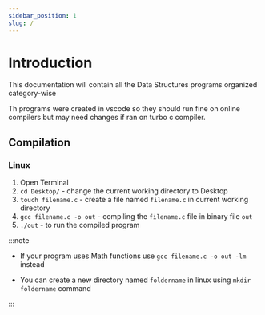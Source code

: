 ```yaml
---
sidebar_position: 1
slug: /
---
```


# Introduction

This documentation will contain all the Data Structures programs organized category-wise

Th programs were created in vscode so they should run fine on online compilers but may need changes if ran on turbo c compiler.

## Compilation

### Linux

1. Open Terminal
2. `cd Desktop/` - change the current working directory to Desktop
3. `touch filename.c` - create a file named `filename.c` in current working directory
4. `gcc filename.c -o out` - compiling the `filename.c` file in binary file `out`
5. `./out` - to run the compiled program

:::note

- If your program uses Math functions use `gcc filename.c -o out -lm` instead

- You can create a new directory named `foldername` in linux using `mkdir foldername` command

:::
